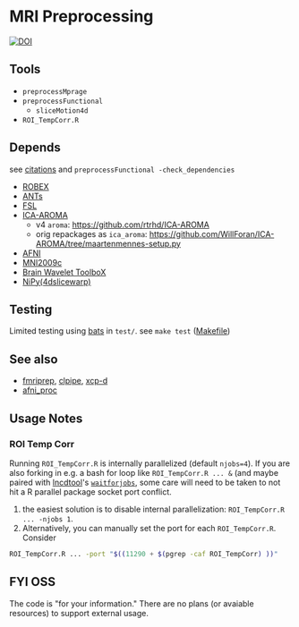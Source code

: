 # MRI Preprocessing

[![DOI](https://zenodo.org/badge/5274327.svg)](https://zenodo.org/badge/latestdoi/5274327)

## Tools

  * `preprocessMprage`
  * `preprocessFunctional`
    * `sliceMotion4d`
  * `ROI_TempCorr.R`


## Depends
see [citations](./citations.txt) and `preprocessFunctional -check_dependencies`

 * [ROBEX](https://sites.google.com/site/jeiglesias/ROBEX)
 * [ANTs](http://stnava.github.io/ANTs/)
 * [FSL](https://fsl.fmrib.ox.ac.uk/fsl/fslwiki)
 * [ICA-AROMA](https://github.com/maartenmennes/ICA-AROMA)
   * v4 `aroma`: https://github.com/rtrhd/ICA-AROMA
   * orig repackages as `ica_aroma`: https://github.com/WillForan/ICA-AROMA/tree/maartenmennes-setup.py
 * [AFNI](https://afni.nimh.nih.gov/)
 * [MNI2009c](http://www.bic.mni.mcgill.ca/ServicesAtlases/ICBM152NLin2009)
 * [Brain Wavelet ToolboX](http://www.brainwavelet.org/downloads/brainwavelet-toolbox/)
 * [NiPy(4dslicewarp)](https://nipype.readthedocs.io/en/0.12.0/about.html)

## Testing

Limited testing using [bats](https://github.com/bats-core/bats-core) in `test/`.
see `make test` ([Makefile](./Makefile))

## See also
 * [fmriprep](https://fmriprep.readthedocs.io/en/stable/index.html), [clpipe](https://github.com/cohenlabUNC/clpipe), [xcp-d](https://github.com/PennLINC/xcp_d#when-you-should-not-use-xcp-d)
 * [afni\_proc](https://afni.nimh.nih.gov/pub/dist/doc/program_help/afni_proc.py.html)

## Usage Notes
### ROI Temp Corr
Running `ROI_TempCorr.R` is internally parallelized (default `njobs=4`). If you are also forking in e.g. a bash for loop like `ROI_TempCorr.R ... &` (and maybe paired with [lncdtool](https://github.com/lncd/lncdtools)'s [`waitforjobs`](https://lncd.github.io/lncdtools/shell/#waitforjobs), some care will need to be taken to not hit a R parallel package socket port conflict.
1. the easiest solution is to disable internal parallelization:  `ROI_TempCorr.R ... -njobs 1`.
1.  Alternatively, you can manually set the port for each `ROI_TempCorr.R`. Consider
```bash 
ROI_TempCorr.R ... -port "$((11290 + $(pgrep -caf ROI_TempCorr) ))"
```


## FYI OSS

The code is "for your information." There are no plans (or avaiable resources) to support external usage.
